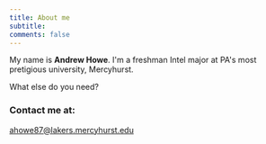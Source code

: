 ```yaml
---
title: About me
subtitle: 
comments: false
---
```


  My name is **Andrew Howe**. I'm a freshman Intel major at PA's most pretigious university, Mercyhurst.


What else do you need?


### Contact me at:

ahowe87@lakers.mercyhurst.edu